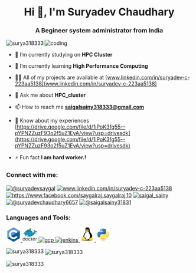 <h1 align="center">Hi 👋, I'm Suryadev Chaudhary</h1>
<h3 align="center">A Begineer system administrator from India</h3>

<img align="right" alt="coding" width="400" src="https://cdn.videoplasty.com/animation/midnight-coding-late-night-session-lofi-animation-stock-animation-51917-1280x720.jpg">

<p align="left"> <img src="https://komarev.com/ghpvc/?username=surya318333&label=Profile%20views&color=0e75b6&style=flat" alt="surya318333" /> </p>

- 🔭 I’m currently studying on **HPC Cluster**

- 🌱 I’m currently learning **High Performance Computing**

- 👨‍💻 All of my projects are available at [www.linkedin.com/in/suryadev-c-223aa5138](www.linkedin.com/in/suryadev-c-223aa5138)

- 💬 Ask me about **HPC_cluster**

- 📫 How to reach me **saigalsainy318333@gmail.com**

- 📄 Know about my experiences [https://drive.google.com/file/d/1iPoK3fg55--pYPNZZuzF93o2f5uZ1EyA/view?usp=drivesdk](https://drive.google.com/file/d/1iPoK3fg55--pYPNZZuzF93o2f5uZ1EyA/view?usp=drivesdk)

- ⚡ Fun fact **I am hard worker.!**

<h3 align="left">Connect with me:</h3>
<p align="left">
<a href="https://twitter.com/@suryadevsaygal" target="blank"><img align="center" src="https://raw.githubusercontent.com/rahuldkjain/github-profile-readme-generator/master/src/images/icons/Social/twitter.svg" alt="@suryadevsaygal" height="30" width="40" /></a>
<a href="https://linkedin.com/in/www.linkedin.com/in/suryadev-c-223aa5138" target="blank"><img align="center" src="https://raw.githubusercontent.com/rahuldkjain/github-profile-readme-generator/master/src/images/icons/Social/linked-in-alt.svg" alt="www.linkedin.com/in/suryadev-c-223aa5138" height="30" width="40" /></a>
<a href="https://fb.com/https://www.facebook.com/saygalraj.saygalraj.10" target="blank"><img align="center" src="https://raw.githubusercontent.com/rahuldkjain/github-profile-readme-generator/master/src/images/icons/Social/facebook.svg" alt="https://www.facebook.com/saygalraj.saygalraj.10" height="30" width="40" /></a>
<a href="https://instagram.com/saigal_sainy" target="blank"><img align="center" src="https://raw.githubusercontent.com/rahuldkjain/github-profile-readme-generator/master/src/images/icons/Social/instagram.svg" alt="saigal_sainy" height="30" width="40" /></a>
<a href="https://www.youtube.com/c/@suryadevchaudhary6657" target="blank"><img align="center" src="https://raw.githubusercontent.com/rahuldkjain/github-profile-readme-generator/master/src/images/icons/Social/youtube.svg" alt="@suryadevchaudhary6657" height="30" width="40" /></a>
<a href="https://www.hackerrank.com/@saigalsainy31831" target="blank"><img align="center" src="https://raw.githubusercontent.com/rahuldkjain/github-profile-readme-generator/master/src/images/icons/Social/hackerrank.svg" alt="@saigalsainy31831" height="30" width="40" /></a>
</p>

<h3 align="left">Languages and Tools:</h3>
<p align="left"> <a href="https://www.cprogramming.com/" target="_blank" rel="noreferrer"> <img src="https://raw.githubusercontent.com/devicons/devicon/master/icons/c/c-original.svg" alt="c" width="40" height="40"/> </a> <a href="https://www.docker.com/" target="_blank" rel="noreferrer"> <img src="https://raw.githubusercontent.com/devicons/devicon/master/icons/docker/docker-original-wordmark.svg" alt="docker" width="40" height="40"/> </a> <a href="https://cloud.google.com" target="_blank" rel="noreferrer"> <img src="https://www.vectorlogo.zone/logos/google_cloud/google_cloud-icon.svg" alt="gcp" width="40" height="40"/> </a> <a href="https://www.jenkins.io" target="_blank" rel="noreferrer"> <img src="https://www.vectorlogo.zone/logos/jenkins/jenkins-icon.svg" alt="jenkins" width="40" height="40"/> </a> <a href="https://www.linux.org/" target="_blank" rel="noreferrer"> <img src="https://raw.githubusercontent.com/devicons/devicon/master/icons/linux/linux-original.svg" alt="linux" width="40" height="40"/> </a> <a href="https://www.python.org" target="_blank" rel="noreferrer"> <img src="https://raw.githubusercontent.com/devicons/devicon/master/icons/python/python-original.svg" alt="python" width="40" height="40"/> </a> </p>

<p><img align="left" src="https://github-readme-stats.vercel.app/api/top-langs?username=surya318333&show_icons=true&locale=en&layout=compact" alt="surya318333" /></p>

<p>&nbsp;<img align="center" src="https://github-readme-stats.vercel.app/api?username=surya318333&show_icons=true&locale=en" alt="surya318333" /></p>

<p><img align="center" src="https://github-readme-streak-stats.herokuapp.com/?user=surya318333&" alt="surya318333" /></p>
